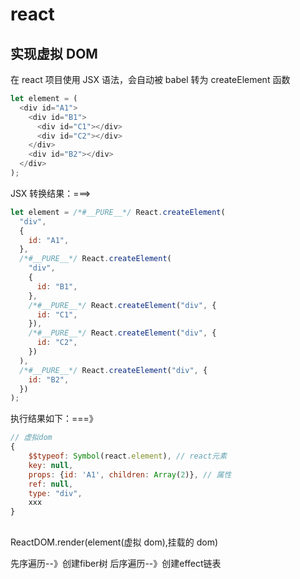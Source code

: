 # react
## 实现虚拟 DOM
在 react 项目使用 JSX 语法，会自动被 babel 转为 createElement 函数
```js
let element = (
  <div id="A1">
    <div id="B1">
      <div id="C1"></div>
      <div id="C2"></div>
    </div>
    <div id="B2"></div>
  </div>
);
```

JSX 转换结果：===>
```js
let element = /*#__PURE__*/ React.createElement(
  "div",
  {
    id: "A1",
  },
  /*#__PURE__*/ React.createElement(
    "div",
    {
      id: "B1",
    },
    /*#__PURE__*/ React.createElement("div", {
      id: "C1",
    }),
    /*#__PURE__*/ React.createElement("div", {
      id: "C2",
    })
  ),
  /*#__PURE__*/ React.createElement("div", {
    id: "B2",
  })
);
```
执行结果如下：===》
```js
// 虚拟dom
{
    $$typeof: Symbol(react.element), // react元素
    key: null,
    props: {id: 'A1', children: Array(2)}, // 属性
    ref: null,
    type: "div",
    xxx
}
```
##
ReactDOM.render(element(虚拟 dom),挂载的 dom)

先序遍历--》创建fiber树
后序遍历--》创建effect链表